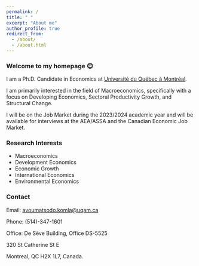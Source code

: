 ```yaml
---
permalink: /
title: " "
excerpt: "About me"
author_profile: true
redirect_from: 
  - /about/
  - /about.html
---
```

### Welcome to my homepage 😊
 I am a Ph.D. Candidate in Economics at [Université du Québec à Montréal](https://economie.esg.uqam.ca/en/). 
 
 I am primarily interested in the field of Macroeconomics, specifically with a focus on Developing Economics, Sectoral Productivity Growth, and Structural Change.
 
 I will be on the Job Market during the 2023/2024 academic year and will be available for interviews at the AEA/ASSA and the Canadian Economic Job Market.
 <!-- My [job market paper]() explores ... -->

### Research Interests
* Macroeconomics
* Development Economics
* Economic Growth
* International Economics
* Environmental Economics

### Contact
Email: <a href="mailto:avoumatsodo.komla@uqam.ca">avoumatsodo.komla@uqam.ca</a>

Phone: (514)-347-1601

Office: De Sève Building, Office DS-5525

320 St Catherine St E

Montreal, QC H2X 1L7, Canada.

